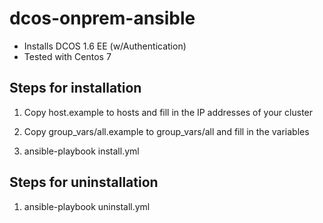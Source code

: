 # dcos-onprem-ansible

- Installs DCOS 1.6 EE (w/Authentication)
- Tested with Centos 7

## Steps for installation

1. Copy host.example to hosts and fill in the IP addresses of your cluster

2. Copy group_vars/all.example to group_vars/all and fill in the variables

3. ansible-playbook install.yml

## Steps for uninstallation

1. ansible-playbook uninstall.yml
